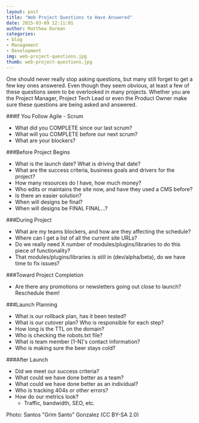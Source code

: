 ```yaml
---
layout: post
title: "Web Project Questions to Have Answered"
date: 2015-03-09 12:11:01
author: Matthew Dorman
categories: 
- blog
- Management
- Development
img: web-project-questions.jpg
thumb: web-project-questions.jpg
---
```


One should never really stop asking questions, but many still forget to get a few key ones answered. Even though they seem obvious, at least a few of these questions seem to be overlooked in many projects. Whether you are the Project Manager, Project Tech Lead or even the Product Owner make sure these questions are being asked and answered.<!--more-->

###If You Follow Agile - Scrum
* What did you COMPLETE since our last scrum?
* What will you COMPLETE before our next scrum?
* What are your blockers?

###Before Project Begins
* What is the launch date? What is driving that date?
* What are the success criteria, business goals and drivers for the project?
* How many resources do I have, how much money?
* Who edits or maintains the site now, and have they used a CMS before?
* Is there an easier solution?
* When will designs be final?
* When will designs be FINAL FINAL...?

###During Project
* What are my teams blockers, and how are they affecting the schedule?
* Where can I get a list of all the current site URLs?
* Do we really need X number of modules/plugins/libraries to do this piece of functionality?
* That modules/plugins/libraries is still in (dev/alpha/beta), do we have time to fix issues?

###Toward Project Completion
* Are there any promotions or newsletters going out close to launch? Reschedule them!

###Launch Planning
* What is our rollback plan, has it been tested?
* What is our cutover plan? Who is responsible for each step?
* How long is the TTL on the domain?
* Who is checking the robots.txt file?
* What is team member [1-N]'s contact information?
* Who is making sure the beer stays cold?

###After Launch
* Did we meet our success criteria?
* What could we have done better as a team?
* What could we have done better as an individual?
* Who is tracking 404s or other errors?
* How do our metrics look?
  * Traffic, bandwidth, SEO, etc.

Photo: Santos "Grim Santo" Gonzalez (CC BY-SA 2.0)